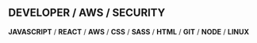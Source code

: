 ## DEVELOPER / AWS / SECURITY
**JAVASCRIPT** / **REACT** / **AWS** / **CSS** / **SASS** / **HTML** / **GIT** / **NODE** / **LINUX**
